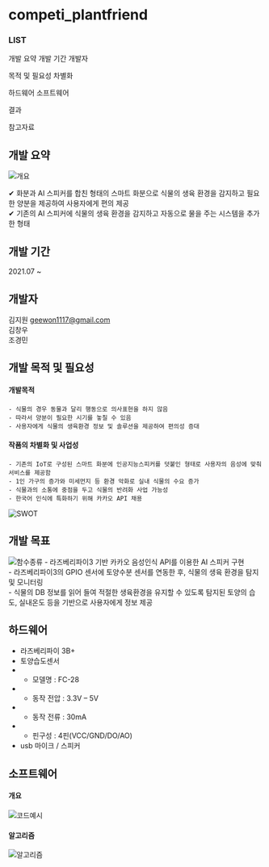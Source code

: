 # competi_plantfriend

### LIST
개발 요약
개발 기간
개발자

목적 및 필요성
차별화

하드웨어
소프트웨어

결과

참고자료




## 개발 요약
![개요](https://user-images.githubusercontent.com/82786563/135183208-4bd1df89-9ae7-4349-a3be-72ce69628a76.png)

✔ 화분과 AI 스피커를 합친 형태의 스마트 화분으로 식물의 생육 환경을 감지하고 필요한 양분을 제공하여 사용자에게 편의 제공<br>
✔ 기존의 AI 스피커에 식물의 생육 환경을 감지하고 자동으로 물을 주는 시스템을 추가한 형태<br>


## 개발 기간
2021.07 ~ 


## 개발자

김지원 geewon1117@gmail.com<br>
김창우<br>
조경민<br>


## 개발 목적 및 필요성
   #### 개발목적
    - 식물의 경우 동물과 달리 행동으로 의사표현을 하지 않음
    - 따라서 양분이 필요한 시기를 놓칠 수 있음
    - 사용자에게 식물의 생육환경 정보 및 솔루션을 제공하여 편의성 증대
   #### 작품의 차별화 및 사업성
    - 기존의 IoT로 구성된 스마트 화분에 인공지능스피커를 덧붙인 형태로 사용자의 음성에 맞춰 서비스를 제공함
    - 1인 가구의 증가와 미세먼지 등 환경 악화로 실내 식물의 수요 증가
    - 식물과의 소통에 중점을 두고 식물의 반려화 사업 가능성
    - 한국어 인식에 특화하기 위해 카카오 API 채용

![SWOT](https://user-images.githubusercontent.com/82786563/135183255-284f30d6-1666-4e6f-9e2b-b46178ddc273.png)

## 개발 목표
![함수종류](https://user-images.githubusercontent.com/82786563/135183245-d4be93ed-6383-4da7-9003-386debb9b495.png)
    - 라즈베리파이3 기반 카카오 음성인식 API를 이용한 AI 스피커 구현<br>
    - 라즈베리파이3의 GPIO 센서에 토양수분 센서를 연동한 후, 식물의 생육 환경을 탐지 및 모니터링<br>
    - 식물의 DB 정보를 읽어 들여 적절한 생육환경을 유지할 수 있도록 탐지된 토양의 습도, 실내온도 등을 기반으로 사용자에게 정보 제공<br>




## 하드웨어
- 라즈베리파이 3B+
- 토양습도센서
- - 모델명 : FC-28
- - 동작 전압 : 3.3V – 5V
- - 동작 전류 : 30mA
- - 핀구성 : 4핀(VCC/GND/DO/AO)
- usb 마이크 / 스피커


## 소프트웨어
#### 개요
![코드예시](https://user-images.githubusercontent.com/82786563/135183242-d2ad720e-2d87-49b3-968f-581d0c2549c3.png)


#### 알고리즘
![알고리즘](https://user-images.githubusercontent.com/82786563/135183239-4d5d380b-267b-4b90-984c-158c00f27b08.png)






 
